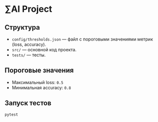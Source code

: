 # ∑AI Project

## Структура
- `config/thresholds.json` — файл с пороговыми значениями метрик (loss, accuracy).
- `src/` — основной код проекта.
- `tests/` — тесты.

## Пороговые значения
- Максимальный loss: `0.5`
- Минимальная accuracy: `0.8`

## Запуск тестов
```bash
pytest

